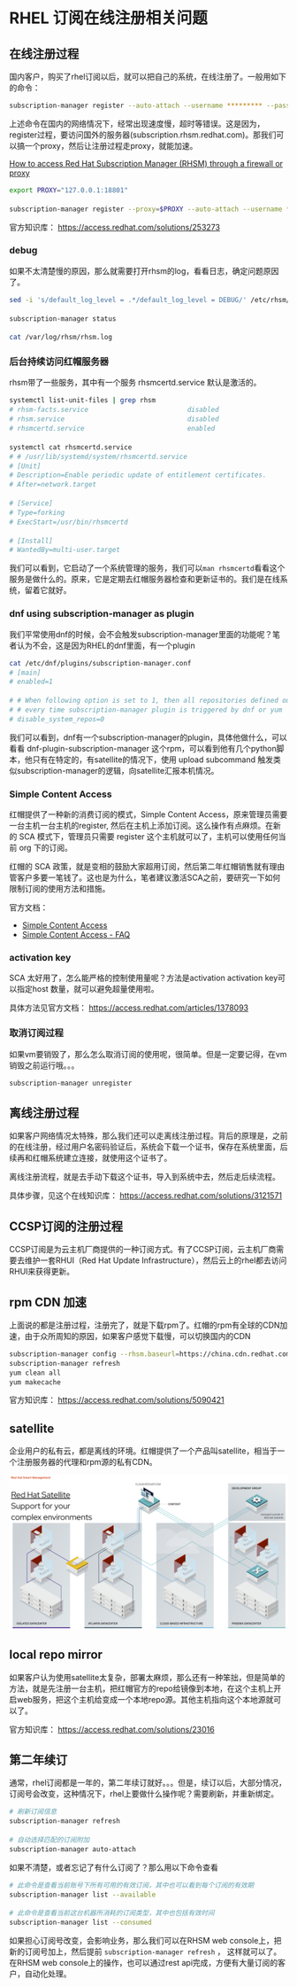 # RHEL 订阅在线注册相关问题

## 在线注册过程

国内客户，购买了rhel订阅以后，就可以把自己的系统，在线注册了。一般用如下的命令：

```bash
subscription-manager register --auto-attach --username ********* --password ********
```

上述命令在国内的网络情况下，经常出现速度慢，超时等错误。这是因为，register过程，要访问国外的服务器(subscription.rhsm.redhat.com)。那我们可以搞一个proxy，然后让注册过程走proxy，就能加速。

[How to access Red Hat Subscription Manager (RHSM) through a firewall or proxy](https://access.redhat.com/solutions/65300)

```bash
export PROXY="127.0.0.1:18801"

subscription-manager register --proxy=$PROXY --auto-attach --username ********* --password ********
```

官方知识库： https://access.redhat.com/solutions/253273

### debug

如果不太清楚慢的原因，那么就需要打开rhsm的log，看看日志，确定问题原因了。

```bash
sed -i 's/default_log_level = .*/default_log_level = DEBUG/' /etc/rhsm/rhsm.conf

subscription-manager status

cat /var/log/rhsm/rhsm.log
```

### 后台持续访问红帽服务器

rhsm带了一些服务，其中有一个服务 rhsmcertd.service 默认是激活的。
```bash
systemctl list-unit-files | grep rhsm
# rhsm-facts.service                         disabled
# rhsm.service                               disabled
# rhsmcertd.service                          enabled

systemctl cat rhsmcertd.service
# # /usr/lib/systemd/system/rhsmcertd.service
# [Unit]
# Description=Enable periodic update of entitlement certificates.
# After=network.target

# [Service]
# Type=forking
# ExecStart=/usr/bin/rhsmcertd

# [Install]
# WantedBy=multi-user.target
```
我们可以看到，它启动了一个系统管理的服务，我们可以```man rhsmcertd```看看这个服务是做什么的。原来，它是定期去红帽服务器检查和更新证书的。我们是在线系统，留着它就好。

### dnf using subscription-manager as plugin

我们平常使用dnf的时候，会不会触发subscription-manager里面的功能呢？笔者认为不会，这是因为RHEL的dnf里面，有一个plugin
```bash
cat /etc/dnf/plugins/subscription-manager.conf
# [main]
# enabled=1

# # When following option is set to 1, then all repositories defined outside redhat.repo will be disabled
# # every time subscription-manager plugin is triggered by dnf or yum
# disable_system_repos=0
```

我们可以看到，dnf有一个subscription-manager的plugin，具体他做什么，可以看看 dnf-plugin-subscription-manager 这个rpm，可以看到他有几个python脚本，他只有在特定的，有satellite的情况下，使用 upload subcommand 触发类似subscription-manager的逻辑，向satellite汇报本机情况。

### Simple Content Access

红帽提供了一种新的消费订阅的模式，Simple Content Access，原来管理员需要一台主机一台主机的register, 然后在主机上添加订阅。这么操作有点麻烦。在新的 SCA 模式下，管理员只需要 register 这个主机就可以了，主机可以使用任何当前 org 下的订阅。

红帽的 SCA 政策，就是变相的鼓励大家超用订阅，然后第二年红帽销售就有理由管客户多要一笔钱了。这也是为什么，笔者建议激活SCA之前，要研究一下如何限制订阅的使用方法和措施。

官方文档：
- [Simple Content Access](https://access.redhat.com/articles/simple-content-access)
- [Simple Content Access - FAQ](https://access.redhat.com/articles/4903191)

### activation key

SCA 太好用了，怎么能严格的控制使用量呢？方法是activation activation key可以指定host 数量，就可以避免超量使用啦。

具体方法见官方文档： https://access.redhat.com/articles/1378093

### 取消订阅过程

如果vm要销毁了，那么怎么取消订阅的使用呢，很简单。但是一定要记得，在vm销毁之前运行哦。。。

```bash
subscription-manager unregister
```

## 离线注册过程

如果客户网络情况太特殊，那么我们还可以走离线注册过程。背后的原理是，之前的在线注册，经过用户名密码验证后，系统会下载一个证书，保存在系统里面，后续再和红帽系统建立连接，就使用这个证书了。

离线注册流程，就是去手动下载这个证书，导入到系统中去，然后走后续流程。

具体步骤，见这个在线知识库： https://access.redhat.com/solutions/3121571

## CCSP订阅的注册过程

CCSP订阅是为云主机厂商提供的一种订阅方式。有了CCSP订阅，云主机厂商需要去维护一套RHUI（Red Hat Update Infrastructure），然后云上的rhel都去访问RHUI来获得更新。

## rpm CDN 加速

上面说的都是注册过程，注册完了，就是下载rpm了。红帽的rpm有全球的CDN加速，由于众所周知的原因，如果客户感觉下载慢，可以切换国内的CDN
```bash
subscription-manager config --rhsm.baseurl=https://china.cdn.redhat.com
subscription-manager refresh
yum clean all
yum makecache
```
官方知识库： https://access.redhat.com/solutions/5090421

## satellite

企业用户的私有云，都是离线的环境。红帽提供了一个产品叫satellite，相当于一个注册服务器的代理和rpm源的私有CDN。

![](imgs/2023-04-28-15-28-55.png)

## local repo mirror

如果客户认为使用satellite太复杂，部署太麻烦，那么还有一种笨拙，但是简单的方法，就是先注册一台主机，把红帽官方的repo给镜像到本地，在这个主机上开启web服务，把这个主机给变成一个本地repo源。其他主机指向这个本地源就可以了。

官方知识库： https://access.redhat.com/solutions/23016

## 第二年续订

通常，rhel订阅都是一年的，第二年续订就好。。。但是，续订以后，大部分情况，订阅号会改变，这种情况下，rhel上要做什么操作呢？需要刷新，并重新绑定。

```bash
# 刷新订阅信息
subscription-manager refresh

# 自动选择匹配的订阅附加
subscription-manager auto-attach
```

如果不清楚，或者忘记了有什么订阅了？那么用以下命令查看

```bash
# 此命令是查看当前账号下所有可用的有效订阅，其中也可以看到每个订阅的有效期
subscription-manager list --available

# 此命令是查看当前这台机器所消耗的订阅类型，其中也包括有效时间
subscription-manager list --consumed

```

如果担心订阅号改变，会影响业务，那么我们可以在RHSM web console上，把新的订阅号加上，然后提前 ```subscription-manager refresh``` ， 这样就可以了。在RHSM web console上的操作，也可以通过rest api完成，方便有大量订阅的客户，自动化处理。